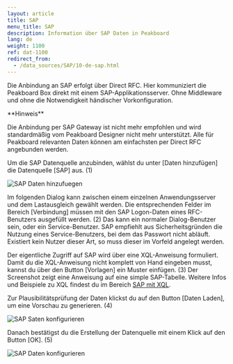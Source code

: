 ```yaml
---
layout: article
title: SAP
menu_title: SAP
description: Information über SAP Daten in Peakboard
lang: de
weight: 1100
ref: dat-1100
redirect_from:
  - /data_sources/SAP/10-de-sap.html
---
```

Die Anbindung an SAP erfolgt über Direct RFC. 
Hier kommuniziert die Peakboard Box direkt mit einem SAP-Applikationsserver. 
Ohne Middleware und ohne die Notwendigkeit händischer Vorkonfiguration.

<div class="box-tip" markdown="1">**Hinweis**

Die Anbindung per SAP Gateway ist nicht mehr empfohlen und wird standardmäßig vom Peakboard Designer nicht mehr unterstützt.
Alle für Peakboard relevanten Daten können am einfachsten per Direct RFC angebunden werden.
</div>

Um die SAP Datenquelle anzubinden, wählst du unter [Daten hinzufügen] die Datenquelle [SAP] aus. (1)

![SAP Daten hinzufuegen](/assets/images/data-sources/sap/de_SAP-add.png)

Im folgenden Dialog kann zwischen einem einzelnen Anwendungsserver und dem Lastausgleich gewählt werden.
Die entsprechenden Felder im Bereich [Verbindung] müssen mit den SAP Logon-Daten eines RFC-Benutzers ausgefüllt werden. (2) Das kann ein normaler Dialog-Benutzer sein, oder ein Service-Benutzer. SAP empfiehlt aus Sicherheitsgründen die Nutzung eines Service-Benutzers, bei dem das Passwort nicht abläuft. Existiert kein Nutzer dieser Art, so muss dieser im Vorfeld angelegt werden.

Der eigentliche Zugriff auf SAP wird über eine XQL-Anweisung formuliert.
Damit du die XQL-Anweisung nicht komplett von Hand eingeben musst, kannst du über den Button [Vorlagen] ein Muster einfügen. (3)
Der Screenshot zeigt eine Anweisung auf eine simple SAP-Tabelle. Weitere Infos und Beispiele zu XQL findest du im Bereich [SAP mit XQL](/data_sources/SAP/de-xql.html).

Zur Plausibilitätsprüfung der Daten klickst du auf den Button [Daten Laden], um eine Vorschau zu generieren. (4)

![SAP Saten konfigurieren](/assets/images/data-sources/sap/de_SAP-config-01.png)

Danach bestätigst du die Erstellung der Datenquelle mit einem Klick auf den Button [OK]. (5)

![SAP Daten konfigurieren](/assets/images/data-sources/sap/de_SAP-config-02.png)